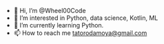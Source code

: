 - 👋 Hi, I’m @Wheel00Code
- 👀 I’m interested in Python, data science, Kotlin, ML
- 🌱 I’m currently learning Python.
- 📫 How to reach me tatorodamoya@gmail.com

<!---
Wheel00Code/Wheel00Code is a ✨ special ✨ repository because its `README.md` (this file) appears on your GitHub profile.
You can click the Preview link to take a look at your changes.
--->
